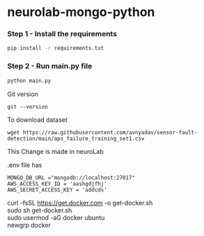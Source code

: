 # neurolab-mongo-python



### Step 1 - Install the requirements

```bash
pip install -r requirements.txt
```

### Step 2 - Run main.py file

```bash
python main.py
```


Git version  
```
git --version
```

To download dataset  
```
wget https://raw.githubusercontent.com/avnyadav/sensor-fault-detection/main/aps_failure_training_set1.csv
```

This Change is made in neuroLab


.env file has
```
MONGO_DB_URL ="mongodb://localhost:27017"
AWS_ACCESS_KEY_ID = 'aashgdjfhj'
AWS_SECRET_ACCESS_KEY = 'addcds'
```
curl -fsSL https://get.docker.com -o get-docker.sh  
sudo sh get-docker.sh  
sudo usermod -aG docker ubuntu  
newgrp docker  
